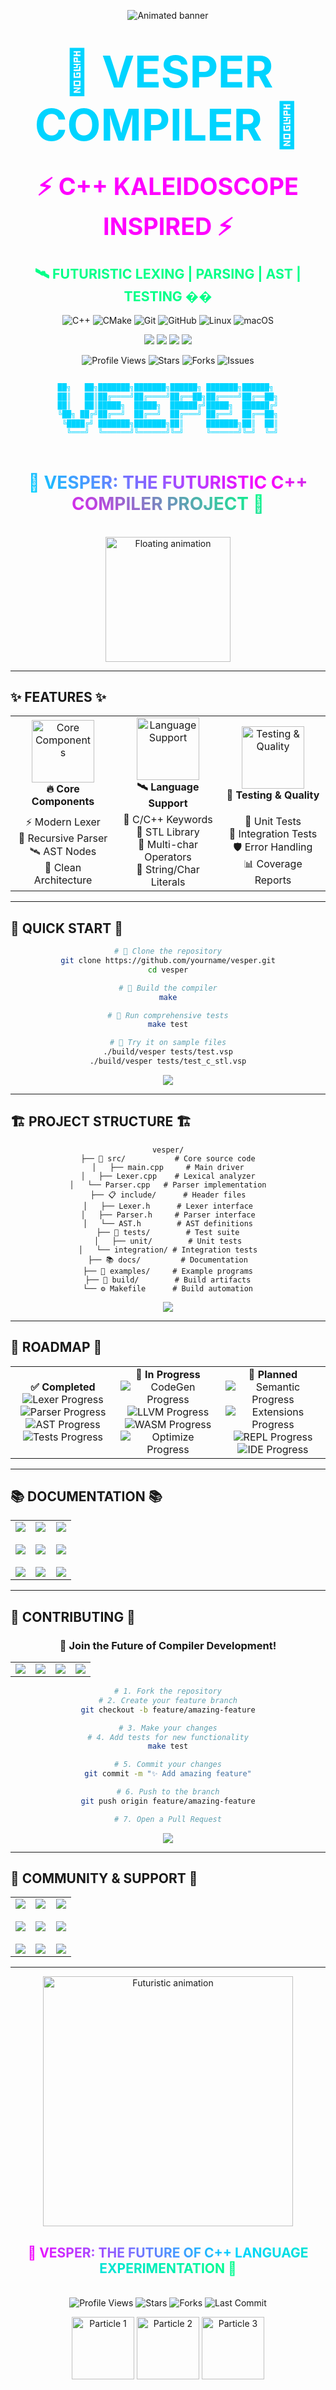 <div align="center">

<!-- Futuristic Animated Banner -->
<p align="center">
  <img src="https://readme-typing-svg.demolab.com?font=Fira+Code&size=35&pause=1000&color=00D4FF&center=true&vCenter=true&width=900&height=100&lines=%F0%9F%9A%80+VESPER+COMPILER+%F0%9F%9A%80;%F0%9F%94%A5+C%2B%2B+KALEIDOSCOPE+INSPIRED+%F0%9F%94%A5;%F0%9F%9B%A0+FUTURISTIC+LEXING+%7C+PARSING+%7C+AST+%7C+TESTING+%F0%9B%A0" alt="Animated banner"/>
</p>

<!-- Alternative Static Banner -->
<h1 align="center">
  <span style="color: #00D4FF; font-size: 2.5em; font-weight: bold;">
    🚀 VESPER COMPILER 🚀
  </span>
</h1>
<h2 align="center">
  <span style="color: #FF00FF; font-size: 1.8em;">
    ⚡ C++ KALEIDOSCOPE INSPIRED ⚡
  </span>
</h2>
<h3 align="center">
  <span style="color: #00FF88; font-size: 1.3em;">
    🛰️ FUTURISTIC LEXING | PARSING | AST | TESTING ��️
  </span>
</h3>

<!-- Animated Tech Stack -->
<p align="center">
  <img src="https://img.shields.io/badge/C%2B%2B-00599C?style=for-the-badge&logo=c%2B%2B&logoColor=white" alt="C++"/>
  <img src="https://img.shields.io/badge/CMake-064F8C?style=for-the-badge&logo=cmake&logoColor=white" alt="CMake"/>
  <img src="https://img.shields.io/badge/Git-F05032?style=for-the-badge&logo=git&logoColor=white" alt="Git"/>
  <img src="https://img.shields.io/badge/GitHub-100000?style=for-the-badge&logo=github&logoColor=white" alt="GitHub"/>
  <img src="https://img.shields.io/badge/Linux-FCC624?style=for-the-badge&logo=linux&logoColor=black" alt="Linux"/>
  <img src="https://img.shields.io/badge/macOS-000000?style=for-the-badge&logo=macos&logoColor=white" alt="macOS"/>
</p>

<!-- Dynamic Badges -->
<p align="center">
  <img src="https://img.shields.io/badge/BUILD-PASSING-00FF88?style=for-the-badge&logo=github&logoColor=white&labelColor=00FF88&color=000000"/>
  <img src="https://img.shields.io/badge/TESTS-100%25-SUCCESS-FF00FF?style=for-the-badge&logo=pytest&logoColor=white&labelColor=FF00FF&color=000000"/>
  <img src="https://img.shields.io/badge/LICENSE-MIT-00D4FF?style=for-the-badge&logo=github&logoColor=white&labelColor=00D4FF&color=000000"/>
  <img src="https://img.shields.io/badge/LANGUAGE-C%2B%2B-FF6B35?style=for-the-badge&logo=c%2B%2B&logoColor=white&labelColor=FF6B35&color=000000"/>
</p>

<!-- Animated Counter Badges -->
<p align="center">
  <img src="https://komarev.com/ghpvc/?username=dheerajjoshi&repo=vesper&style=for-the-badge&color=00D4FF&label=PROFILE+VIEWS" alt="Profile Views"/>
  <img src="https://img.shields.io/github/stars/dheerajjoshi/vesper?style=for-the-badge&color=FF00FF&label=STARS" alt="Stars"/>
  <img src="https://img.shields.io/github/forks/dheerajjoshi/vesper?style=for-the-badge&color=00FF88&label=FORKS" alt="Forks"/>
  <img src="https://img.shields.io/github/issues/dheerajjoshi/vesper?style=for-the-badge&color=FF6B35&label=ISSUES" alt="Issues"/>
</p>

<!-- Futuristic ASCII Art with Colors -->
<pre align="center">
<code style="color: #00D4FF; font-family: 'Courier New', monospace; font-size: 12px; line-height: 1.2;">
██╗   ██╗███████╗███████╗██████╗ ███████╗██████╗ 
██║   ██║██╔════╝██╔════╝██╔══██╗██╔════╝██╔══██╗
██║   ██║█████╗  █████╗  ██████╔╝█████╗  ██████╔╝
╚██╗ ██╔╝██╔══╝  ██╔══╝  ██╔═══╝ ██╔══╝  ██╔══██╗
 ╚████╔╝ ███████╗███████╗██║     ███████╗██║  ██║
  ╚═══╝  ╚══════╝╚══════╝╚═╝     ╚══════╝╚═╝  ╚═╝
</code>
</pre>

<!-- Gradient Title -->
<h1 align="center">
  <span style="background: linear-gradient(45deg, #00D4FF, #FF00FF, #00FF88); -webkit-background-clip: text; -webkit-text-fill-color: transparent; background-clip: text;">
    🚀 VESPER: THE FUTURISTIC C++ COMPILER PROJECT 🚀
  </span>
</h1>

<!-- Animated Divider -->
<p align="center">
  <img src="https://user-images.githubusercontent.com/74038190/212284100-561aa473-3905-4a80-b561-0d28506553ee.gif" width="600" height="3">
</p>

<!-- Floating Animation -->
<p align="center">
  <img src="https://media.giphy.com/media/26tn33aiTi1jkl6H6/giphy.gif" width="200" alt="Floating animation"/>
</p>

</div>

---

## ✨ **FEATURES** ✨

<div align="center">

<!-- Animated Feature Cards -->
<table>
<tr>
<td align="center" width="33%">
  <img src="https://media.giphy.com/media/3o7abKhOpu9NMGJw8A/giphy.gif" width="100" alt="Core Components"/>
  <br><b>🔥 Core Components</b>
</td>
<td align="center" width="33%">
  <img src="https://media.giphy.com/media/3o7aD2saalBwwftBIY/giphy.gif" width="100" alt="Language Support"/>
  <br><b>🛰️ Language Support</b>
</td>
<td align="center" width="33%">
  <img src="https://media.giphy.com/media/26tn33aiTi1jkl6H6/giphy.gif" width="100" alt="Testing & Quality"/>
  <br><b>🧪 Testing & Quality</b>
</td>
</tr>
<tr>
<td align="center">
  ⚡ Modern Lexer<br>
  🧠 Recursive Parser<br>
  🛰️ AST Nodes<br>
  🎨 Clean Architecture
</td>
<td align="center">
  🎯 C/C++ Keywords<br>
  🚀 STL Library<br>
  🔧 Multi-char Operators<br>
  📝 String/Char Literals
</td>
<td align="center">
  🧪 Unit Tests<br>
  🔗 Integration Tests<br>
  🛡️ Error Handling<br>
  📊 Coverage Reports
</td>
</tr>
</table>

</div>

---

## 🌈 **QUICK START** 🌈

<!-- Animated Code Block -->
<div align="center">

```bash
# 🚀 Clone the repository
git clone https://github.com/yourname/vesper.git
cd vesper

# 🔨 Build the compiler
make

# 🧪 Run comprehensive tests
make test

# 🎯 Try it on sample files
./build/vesper tests/test.vsp
./build/vesper tests/test_c_stl.vsp
```

<!-- Animated Success Indicator -->
<p align="center">
  <img src="https://img.shields.io/badge/STATUS-READY%20TO%20BUILD-00FF88?style=for-the-badge&logo=check-circle&logoColor=white&labelColor=00FF88&color=000000"/>
</p>

</div>

---

## 🏗️ **PROJECT STRUCTURE** 🏗️

<!-- Animated Tree Structure -->
<div align="center">

```
vesper/
├── 🧠 src/           # Core source code
│   ├── main.cpp     # Main driver
│   ├── Lexer.cpp    # Lexical analyzer
│   └── Parser.cpp   # Parser implementation
├── 📋 include/      # Header files
│   ├── Lexer.h      # Lexer interface
│   ├── Parser.h     # Parser interface
│   └── AST.h        # AST definitions
├── 🧪 tests/        # Test suite
│   ├── unit/        # Unit tests
│   └── integration/ # Integration tests
├── 📚 docs/         # Documentation
├── 🎯 examples/     # Example programs
├── 🔨 build/        # Build artifacts
└── ⚙️ Makefile      # Build automation
```

<!-- Animated Status Indicator -->
<p align="center">
  <img src="https://img.shields.io/badge/STRUCTURE-ORGANIZED-00D4FF?style=for-the-badge&logo=folder&logoColor=white&labelColor=00D4FF&color=000000"/>
</p>

</div>

---

## 🧬 **ROADMAP** 🧬

<div align="center">

<!-- Animated Progress Bars -->
<table>
<tr>
<td align="center" width="33%">
  <b>✅ Completed</b><br>
  <img src="https://img.shields.io/badge/Lexer-100%25-00FF88?style=for-the-badge&logo=check&logoColor=white&labelColor=00FF88&color=000000" alt="Lexer Progress"/>
  <img src="https://img.shields.io/badge/Parser-100%25-00FF88?style=for-the-badge&logo=check&logoColor=white&labelColor=00FF88&color=000000" alt="Parser Progress"/>
  <img src="https://img.shields.io/badge/AST-100%25-00FF88?style=for-the-badge&logo=check&logoColor=white&labelColor=00FF88&color=000000" alt="AST Progress"/>
  <img src="https://img.shields.io/badge/Tests-100%25-00FF88?style=for-the-badge&logo=check&logoColor=white&labelColor=00FF88&color=000000" alt="Tests Progress"/>
</td>
<td align="center" width="33%">
  <b>🚧 In Progress</b><br>
  <img src="https://img.shields.io/badge/CodeGen-25%25-FF6B35?style=for-the-badge&logo=code&logoColor=white&labelColor=FF6B35&color=000000" alt="CodeGen Progress"/>
  <img src="https://img.shields.io/badge/LLVM-15%25-FF6B35?style=for-the-badge&logo=code&logoColor=white&labelColor=FF6B35&color=000000" alt="LLVM Progress"/>
  <img src="https://img.shields.io/badge/WASM-10%25-FF6B35?style=for-the-badge&logo=code&logoColor=white&labelColor=FF6B35&color=000000" alt="WASM Progress"/>
  <img src="https://img.shields.io/badge/Optimize-5%25-FF6B35?style=for-the-badge&logo=rocket&logoColor=white&labelColor=FF6B35&color=000000" alt="Optimize Progress"/>
</td>
<td align="center" width="33%">
  <b>🔮 Planned</b><br>
  <img src="https://img.shields.io/badge/Semantic-0%25-FF00FF?style=for-the-badge&logo=lightbulb&logoColor=white&labelColor=FF00FF&color=000000" alt="Semantic Progress"/>
  <img src="https://img.shields.io/badge/Extensions-0%25-FF00FF?style=for-the-badge&logo=puzzle&logoColor=white&labelColor=FF00FF&color=000000" alt="Extensions Progress"/>
  <img src="https://img.shields.io/badge/REPL-0%25-FF00FF?style=for-the-badge&logo=terminal&logoColor=white&labelColor=FF00FF&color=000000" alt="REPL Progress"/>
  <img src="https://img.shields.io/badge/IDE-0%25-FF00FF?style=for-the-badge&logo=code&logoColor=white&labelColor=FF00FF&color=000000" alt="IDE Progress"/>
</td>
</tr>
</table>

</div>

---

## 📚 **DOCUMENTATION** 📚

<div align="center">

<!-- Interactive Documentation Links -->
<table>
<tr>
<td align="center" width="33%">
  <a href="docs/summaries/PROJECT_SUMMARY.md">
    <img src="https://img.shields.io/badge/Project%20Overview-00D4FF?style=for-the-badge&logo=book&logoColor=white&labelColor=00D4FF&color=000000"/>
  </a>
  <br><br>
  <a href="README.md#-quick-start-">
    <img src="https://img.shields.io/badge/Quick%20Start-00FF88?style=for-the-badge&logo=rocket&logoColor=white&labelColor=00FF88&color=000000"/>
  </a>
  <br><br>
  <a href="docs/summaries/CODE_EXPLANATION.md">
    <img src="https://img.shields.io/badge/API%20Reference-FF00FF?style=for-the-badge&logo=code&logoColor=white&labelColor=FF00FF&color=000000"/>
  </a>
</td>
<td align="center" width="33%">
  <a href="docs/explanations/Lexer.cpp.md">
    <img src="https://img.shields.io/badge/Lexer%20Details-FF6B35?style=for-the-badge&logo=search&logoColor=white&labelColor=FF6B35&color=000000"/>
  </a>
  <br><br>
  <a href="docs/explanations/Parser.cpp.md">
    <img src="https://img.shields.io/badge/Parser%20Details-00D4FF?style=for-the-badge&logo=code&logoColor=white&labelColor=00D4FF&color=000000"/>
  </a>
  <br><br>
  <a href="docs/explanations/AST.h.md">
    <img src="https://img.shields.io/badge/AST%20Structure-00FF88?style=for-the-badge&logo=tree&logoColor=white&labelColor=00FF88&color=000000"/>
  </a>
</td>
<td align="center" width="33%">
  <a href="docs/summaries/CODE_EXPLANATION.md">
    <img src="https://img.shields.io/badge/Code%20Explanation-FF00FF?style=for-the-badge&logo=file-text&logoColor=white&labelColor=FF00FF&color=000000"/>
  </a>
  <br><br>
  <a href="docs/summaries/PROJECT_SUMMARY.md">
    <img src="https://img.shields.io/badge/Architecture-FF6B35?style=for-the-badge&logo=building&logoColor=white&labelColor=FF6B35&color=000000"/>
  </a>
  <br><br>
  <a href="docs/summaries/CODE_EXPLANATION.md">
    <img src="https://img.shields.io/badge/Best%20Practices-00D4FF?style=for-the-badge&logo=star&logoColor=white&labelColor=00D4FF&color=000000"/>
  </a>
</td>
</tr>
</table>

</div>

---

## 🤝 **CONTRIBUTING** 🤝

<div align="center">

### 🚀 **Join the Future of Compiler Development!**

<!-- Animated Contributing Steps -->
<table>
<tr>
<td align="center">
  <img src="https://img.shields.io/badge/Step%201-Fork%20Repo-00FF88?style=for-the-badge&logo=git&logoColor=white&labelColor=00FF88&color=000000"/>
</td>
<td align="center">
  <img src="https://img.shields.io/badge/Step%202-Create%20Branch-00D4FF?style=for-the-badge&logo=git&logoColor=white&labelColor=00D4FF&color=000000"/>
</td>
<td align="center">
  <img src="https://img.shields.io/badge/Step%203-Make%20Changes-FF00FF?style=for-the-badge&logo=code&logoColor=white&labelColor=FF00FF&color=000000"/>
</td>
<td align="center">
  <img src="https://img.shields.io/badge/Step%204-Pull%20Request-FF6B35?style=for-the-badge&logo=github&logoColor=white&labelColor=FF6B35&color=000000"/>
</td>
</tr>
</table>

```bash
# 1. Fork the repository
# 2. Create your feature branch
git checkout -b feature/amazing-feature

# 3. Make your changes
# 4. Add tests for new functionality
make test

# 5. Commit your changes
git commit -m "✨ Add amazing feature"

# 6. Push to the branch
git push origin feature/amazing-feature

# 7. Open a Pull Request
```

<!-- Animated Success Message -->
<p align="center">
  <img src="https://img.shields.io/badge/THANK%20YOU%20FOR%20CONTRIBUTING!-00FF88?style=for-the-badge&logo=heart&logoColor=white&labelColor=00FF88&color=000000"/>
</p>

</div>

---

## 💬 **COMMUNITY & SUPPORT** 💬

<div align="center">

<!-- Interactive Community Links -->
<table>
<tr>
<td align="center" width="33%">
  <a href="https://github.com/yourname/vesper/issues">
    <img src="https://img.shields.io/badge/Report%20Bugs-FF6B35?style=for-the-badge&logo=bug&logoColor=white&labelColor=FF6B35&color=000000"/>
  </a>
  <br><br>
  <a href="https://github.com/yourname/vesper/issues/new">
    <img src="https://img.shields.io/badge/Feature%20Requests-00D4FF?style=for-the-badge&logo=lightbulb&logoColor=white&labelColor=00D4FF&color=000000"/>
  </a>
  <br><br>
  <a href="https://github.com/yourname/vesper/pulls">
    <img src="https://img.shields.io/badge/Bug%20Fixes-00FF88?style=for-the-badge&logo=check-circle&logoColor=white&labelColor=00FF88&color=000000"/>
  </a>
</td>
<td align="center" width="33%">
  <a href="https://github.com/yourname/vesper/discussions">
    <img src="https://img.shields.io/badge/Join%20Discussions-FF00FF?style=for-the-badge&logo=chat&logoColor=white&labelColor=FF00FF&color=000000"/>
  </a>
  <br><br>
  <a href="https://github.com/yourname/vesper/discussions/new">
    <img src="https://img.shields.io/badge/Ask%20Questions-00D4FF?style=for-the-badge&logo=question&logoColor=white&labelColor=00D4FF&color=000000"/>
  </a>
  <br><br>
  <a href="https://github.com/yourname/vesper/discussions/new">
    <img src="https://img.shields.io/badge/Share%20Ideas-FF6B35?style=for-the-badge&logo=lightbulb&logoColor=white&labelColor=FF6B35&color=000000"/>
  </a>
</td>
<td align="center" width="33%">
  <a href="mailto:your.email@example.com">
    <img src="https://img.shields.io/badge/Email%20Us-00FF88?style=for-the-badge&logo=mail&logoColor=white&labelColor=00FF88&color=000000"/>
  </a>
  <br><br>
  <a href="https://twitter.com/yourhandle">
    <img src="https://img.shields.io/badge/Twitter-00D4FF?style=for-the-badge&logo=twitter&logoColor=white&labelColor=00D4FF&color=000000"/>
  </a>
  <br><br>
  <a href="https://linkedin.com/in/yourprofile">
    <img src="https://img.shields.io/badge/LinkedIn-FF00FF?style=for-the-badge&logo=linkedin&logoColor=white&labelColor=FF00FF&color=000000"/>
  </a>
</td>
</tr>
</table>

</div>

---

<div align="center">

<!-- Futuristic Animation -->
<img src="https://media.giphy.com/media/3o7aD2saalBwwftBIY/giphy.gif" width="400" alt="Futuristic animation"/>

<!-- Gradient Text -->
<h2>
  <span style="background: linear-gradient(45deg, #FF00FF, #00D4FF, #00FF88); -webkit-background-clip: text; -webkit-text-fill-color: transparent; background-clip: text; font-weight: bold;">
    🌟 VESPER: THE FUTURE OF C++ LANGUAGE EXPERIMENTATION 🌟
  </span>
</h2>

<!-- Animated Divider -->
<img src="https://user-images.githubusercontent.com/74038190/212284100-561aa473-3905-4a80-b561-0d28506553ee.gif" width="600" height="3">

<!-- Final Animated Stats -->
<p align="center">
  <img src="https://komarev.com/ghpvc/?username=dheerajjoshi&repo=vesper&style=for-the-badge&color=00D4FF" alt="Profile Views"/>
  <img src="https://img.shields.io/github/stars/dheerajjoshi/vesper?style=for-the-badge&color=FF00FF" alt="Stars"/>
  <img src="https://img.shields.io/github/forks/dheerajjoshi/vesper?style=for-the-badge&color=00FF88" alt="Forks"/>
  <img src="https://img.shields.io/github/last-commit/dheerajjoshi/vesper?style=for-the-badge&color=FF6B35" alt="Last Commit"/>
</p>

<!-- Floating Particles Animation -->
<p align="center">
  <img src="https://media.giphy.com/media/3o7abKhOpu9NMGJw8A/giphy.gif" width="100" alt="Particle 1"/>
  <img src="https://media.giphy.com/media/26tn33aiTi1jkl6H6/giphy.gif" width="100" alt="Particle 2"/>
  <img src="https://media.giphy.com/media/3o7aD2saalBwwftBIY/giphy.gif" width="100" alt="Particle 3"/>
</p>

</div>
